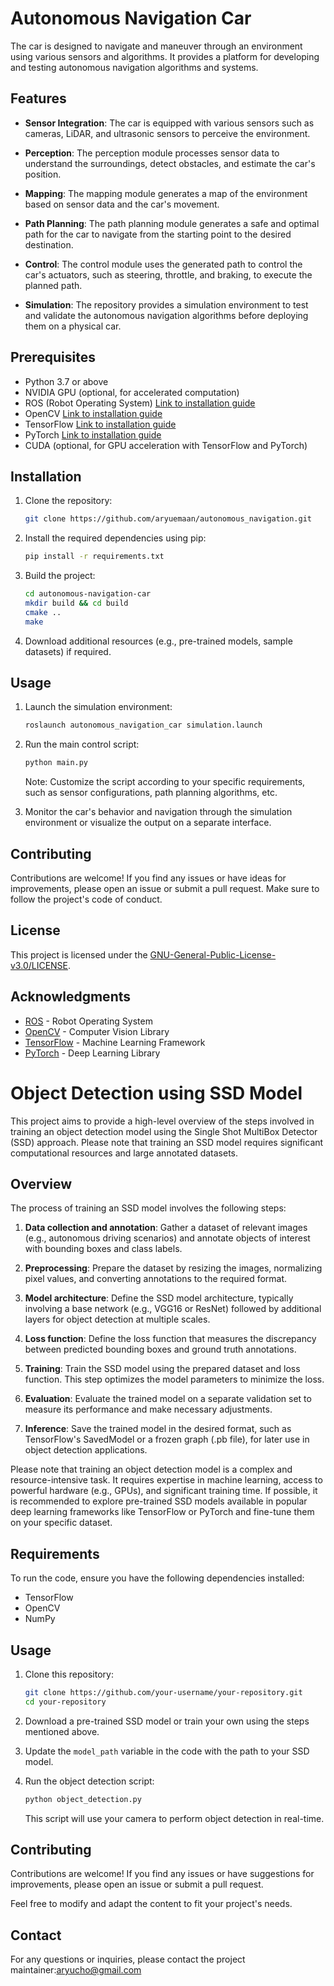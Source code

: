 # Autonomous Navigation Car

The car is designed to navigate and maneuver through an environment using various sensors and algorithms. It provides a platform for developing and testing autonomous navigation algorithms and systems.

## Features

- **Sensor Integration**: The car is equipped with various sensors such as cameras, LiDAR, and ultrasonic sensors to perceive the environment.

- **Perception**: The perception module processes sensor data to understand the surroundings, detect obstacles, and estimate the car's position.

- **Mapping**: The mapping module generates a map of the environment based on sensor data and the car's movement.

- **Path Planning**: The path planning module generates a safe and optimal path for the car to navigate from the starting point to the desired destination.

- **Control**: The control module uses the generated path to control the car's actuators, such as steering, throttle, and braking, to execute the planned path.

- **Simulation**: The repository provides a simulation environment to test and validate the autonomous navigation algorithms before deploying them on a physical car.

## Prerequisites

- Python 3.7 or above
- NVIDIA GPU (optional, for accelerated computation)
- ROS (Robot Operating System) [Link to installation guide](https://www.ros.org/install/)
- OpenCV [Link to installation guide](https://docs.opencv.org/4.5.2/d7/d9f/tutorial_linux_install.html)
- TensorFlow [Link to installation guide](https://www.tensorflow.org/install)
- PyTorch [Link to installation guide](https://pytorch.org/get-started/locally/)
- CUDA (optional, for GPU acceleration with TensorFlow and PyTorch)

## Installation

1. Clone the repository:

   ```bash
   git clone https://github.com/aryuemaan/autonomous_navigation.git
   ```

2. Install the required dependencies using pip:

   ```bash
   pip install -r requirements.txt
   ```

3. Build the project:

   ```bash
   cd autonomous-navigation-car
   mkdir build && cd build
   cmake ..
   make
   ```

4. Download additional resources (e.g., pre-trained models, sample datasets) if required.

## Usage

1. Launch the simulation environment:

   ```bash
   roslaunch autonomous_navigation_car simulation.launch
   ```

2. Run the main control script:

   ```bash
   python main.py
   ```

   Note: Customize the script according to your specific requirements, such as sensor configurations, path planning algorithms, etc.

3. Monitor the car's behavior and navigation through the simulation environment or visualize the output on a separate interface.

## Contributing

Contributions are welcome! If you find any issues or have ideas for improvements, please open an issue or submit a pull request. Make sure to follow the project's code of conduct.

## License

This project is licensed under the [GNU-General-Public-License-v3.0/LICENSE](LICENSE).

## Acknowledgments

- [ROS](https://www.ros.org/) - Robot Operating System
- [OpenCV](https://opencv.org/) - Computer Vision Library
- [TensorFlow](https://www.tensorflow.org/) - Machine Learning Framework
- [PyTorch](https://pytorch.org/) - Deep Learning Library

# Object Detection using SSD Model

This project aims to provide a high-level overview of the steps involved in training an object detection model using the Single Shot MultiBox Detector (SSD) approach. Please note that training an SSD model requires significant computational resources and large annotated datasets. 

## Overview

The process of training an SSD model involves the following steps:

1. **Data collection and annotation**: Gather a dataset of relevant images (e.g., autonomous driving scenarios) and annotate objects of interest with bounding boxes and class labels.

2. **Preprocessing**: Prepare the dataset by resizing the images, normalizing pixel values, and converting annotations to the required format.

3. **Model architecture**: Define the SSD model architecture, typically involving a base network (e.g., VGG16 or ResNet) followed by additional layers for object detection at multiple scales.

4. **Loss function**: Define the loss function that measures the discrepancy between predicted bounding boxes and ground truth annotations.

5. **Training**: Train the SSD model using the prepared dataset and loss function. This step optimizes the model parameters to minimize the loss.

6. **Evaluation**: Evaluate the trained model on a separate validation set to measure its performance and make necessary adjustments.

7. **Inference**: Save the trained model in the desired format, such as TensorFlow's SavedModel or a frozen graph (.pb file), for later use in object detection applications.

Please note that training an object detection model is a complex and resource-intensive task. It requires expertise in machine learning, access to powerful hardware (e.g., GPUs), and significant training time. If possible, it is recommended to explore pre-trained SSD models available in popular deep learning frameworks like TensorFlow or PyTorch and fine-tune them on your specific dataset.

## Requirements

To run the code, ensure you have the following dependencies installed:

- TensorFlow
- OpenCV
- NumPy

## Usage

1. Clone this repository:
   ```bash
   git clone https://github.com/your-username/your-repository.git
   cd your-repository
   ```

2. Download a pre-trained SSD model or train your own using the steps mentioned above.

3. Update the `model_path` variable in the code with the path to your SSD model.

4. Run the object detection script:
   ```bash
   python object_detection.py
   ```

   This script will use your camera to perform object detection in real-time.

## Contributing

Contributions are welcome! If you find any issues or have suggestions for improvements, please open an issue or submit a pull request.


Feel free to modify and adapt the content to fit your project's needs.
## Contact

For any questions or inquiries, please contact the project maintainer:aryucho@gmail.com

